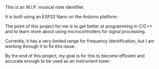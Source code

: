 This is an W.I.P. musical note identifier.

It is built using an ESP32 Nano on the Arduino platform.

The point of this project for me is to get better at programming in C/C++ and to learn more about using microcontrollers for signal processing.

Currently, it has a very limited range for frequency identification, but I am working through it to fix this issue.

By the end of this project, my goal is for this to become efficient and accurate enough to be used as an instrument tuner.
